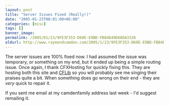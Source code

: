 ```yaml
---
layout: post
title: "Server Issues Fixed (Really!)"
date: "2005-01-23T08:01:00+06:00"
categories: [misc]
tags: []
banner_image: 
permalink: /2005/01/23/9FE3F353-D60E-E9BD-FB84D49D68DA3326
oldurl: http://www.raymondcamden.com/2005/1/23/9FE3F353-D60E-E9BD-FB84D49D68DA3326
---
```


The server issues are 100% fixed now. I had assumed the issue was temporary, or something on my end, but it ended up being a simple routing issue. Once again, I thank CFXHosting for quickly fixing this. They are hosting both this site and <a href="http://www.cflib.org">CFLib</a> so you will probably see me singing their praises quite a bit. When something does go wrong on their end - they are <i>very</i> quick to repair it. 

If you sent me email at my camdenfamily address last week - I'd suggest remailing it.